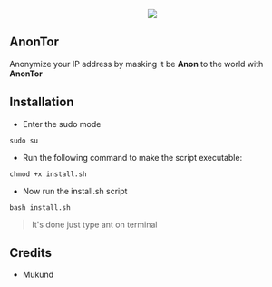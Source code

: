 <p align="center">
    <img src="https://te.legra.ph/file/16bc0649c0cfc401cafbb.jpg"/>
    <br>
</p>

## AnonTor
Anonymize your IP address by masking it be **Anon** to the world with **AnonTor**

## Installation

- Enter the sudo mode
```
sudo su
```
- Run the following command to make the script executable:
```
chmod +x install.sh
```
- Now run the install.sh script
```
bash install.sh
```
> It's done just type ant on terminal

## Credits

- Mukund

